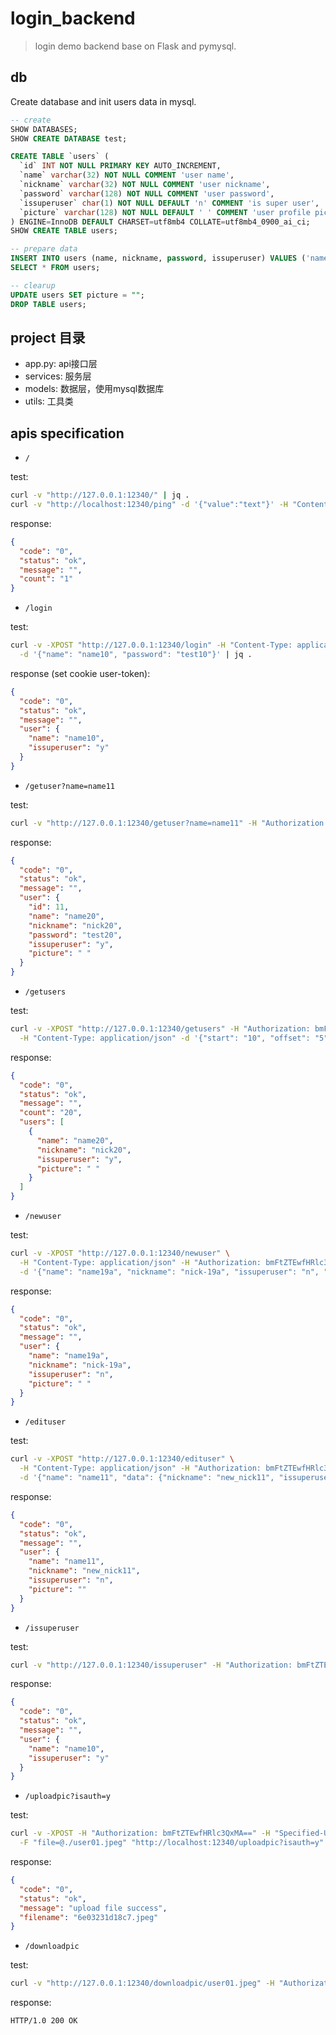 # login_backend

> login demo backend base on Flask and pymysql.

## db

Create database and init users data in mysql.

```sql
-- create
SHOW DATABASES;
SHOW CREATE DATABASE test;

CREATE TABLE `users` (
  `id` INT NOT NULL PRIMARY KEY AUTO_INCREMENT,
  `name` varchar(32) NOT NULL COMMENT 'user name',
  `nickname` varchar(32) NOT NULL COMMENT 'user nickname',
  `password` varchar(128) NOT NULL COMMENT 'user password',
  `issuperuser` char(1) NOT NULL DEFAULT 'n' COMMENT 'is super user',
  `picture` varchar(128) NOT NULL DEFAULT ' ' COMMENT 'user profile picture address'
) ENGINE=InnoDB DEFAULT CHARSET=utf8mb4 COLLATE=utf8mb4_0900_ai_ci;
SHOW CREATE TABLE users;

-- prepare data
INSERT INTO users (name, nickname, password, issuperuser) VALUES ('name01', 'nick01', 'test', 'n');
SELECT * FROM users;

-- clearup
UPDATE users SET picture = "";
DROP TABLE users;
```

## project 目录

- app.py: api接口层
- services: 服务层
- models: 数据层，使用mysql数据库
- utils: 工具类

## apis specification

- `/`

test:

```sh
curl -v "http://127.0.0.1:12340/" | jq .
curl -v "http://localhost:12340/ping" -d '{"value":"text"}' -H "Content-Type: application/json" | jq .
```

response:

```json
{
  "code": "0",
  "status": "ok",
  "message": "",
  "count": "1"
}
```

- `/login`

test:

```sh
curl -v -XPOST "http://127.0.0.1:12340/login" -H "Content-Type: application/json" \
  -d '{"name": "name10", "password": "test10"}' | jq .
```

response (set cookie user-token):

```json
{
  "code": "0",
  "status": "ok",
  "message": "",
  "user": {
    "name": "name10",
    "issuperuser": "y"
  }
}
```

- `/getuser?name=name11`

test:

```sh
curl -v "http://127.0.0.1:12340/getuser?name=name11" -H "Authorization: bmFtZTEwfHRlc3QxMA==" | jq .
```

response:

```json
{
  "code": "0",
  "status": "ok",
  "message": "",
  "user": {
    "id": 11,
    "name": "name20",
    "nickname": "nick20",
    "password": "test20",
    "issuperuser": "y",
    "picture": " "
  }
}
```

- `/getusers`

test:

```sh
curl -v -XPOST "http://127.0.0.1:12340/getusers" -H "Authorization: bmFtZTEwfHRlc3QxMA==" \
  -H "Content-Type: application/json" -d '{"start": "10", "offset": "5"}' | jq .
```

response:

```json
{
  "code": "0",
  "status": "ok",
  "message": "",
  "count": "20",
  "users": [
    {
      "name": "name20",
      "nickname": "nick20",
      "issuperuser": "y",
      "picture": " "
    }
  ]
}
```

- `/newuser`

test:

```sh
curl -v -XPOST "http://127.0.0.1:12340/newuser" \
  -H "Content-Type: application/json" -H "Authorization: bmFtZTEwfHRlc3QxMA==" \
  -d '{"name": "name19a", "nickname": "nick-19a", "issuperuser": "n", "password": "test12"}' | jq .
```

response:

```json
{
  "code": "0",
  "status": "ok",
  "message": "",
  "user": {
    "name": "name19a",
    "nickname": "nick-19a",
    "issuperuser": "n",
    "picture": " "
  }
}
```

- `/edituser`

test:

```sh
curl -v -XPOST "http://127.0.0.1:12340/edituser" \
  -H "Content-Type: application/json" -H "Authorization: bmFtZTEwfHRlc3QxMA==" \
  -d '{"name": "name11", "data": {"nickname": "new_nick11", "issuperuser": "n"}}' | jq .
```

response:

```json
{
  "code": "0",
  "status": "ok",
  "message": "",
  "user": {
    "name": "name11",
    "nickname": "new_nick11",
    "issuperuser": "n",
    "picture": ""
  }
}
```

- `/issuperuser`

test:

```sh
curl -v "http://127.0.0.1:12340/issuperuser" -H "Authorization: bmFtZTEwfHRlc3QxMA==" | jq .
```

response:

```json
{
  "code": "0",
  "status": "ok",
  "message": "",
  "user": {
    "name": "name10",
    "issuperuser": "y"
  }
}
```

- `/uploadpic?isauth=y`

test:

```sh
curl -v -XPOST -H "Authorization: bmFtZTEwfHRlc3QxMA==" -H "Specified-User: namex1" \
  -F "file=@./user01.jpeg" "http://localhost:12340/uploadpic?isauth=y" | jq .
```

response:

```json
{
  "code": "0",
  "status": "ok",
  "message": "upload file success",
  "filename": "6e03231d18c7.jpeg"
}
```

- `/downloadpic`

test:

```sh
curl -v "http://127.0.0.1:12340/downloadpic/user01.jpeg" -H "Authorization: bmFtZTEwfHRlc3QxMA==" -o "user01.jpeg"
```

response:

```text
HTTP/1.0 200 OK
```

